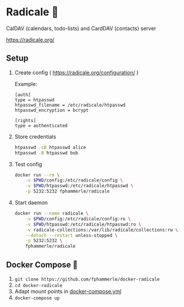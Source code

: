 # Radicale 🐳

CalDAV (calendars, todo-lists) and CardDAV (contacts) server

https://radicale.org/

## Setup

1. Create config ( https://radicale.org/configuration/ )

   Example:
   ```
   [auth]
   type = htpasswd
   htpasswd_filename = /etc/radicale/htpasswd
   htpasswd_encryption = bcrypt

   [rights]
   type = authenticated
   ```

2. Store credentials
   ```sh
   htpasswd -cB htpasswd alice
   htpasswd -B htpasswd bob
   ```

3. Test config
   ```sh
   docker run --rm \
       -v $PWD/config:/etc/radicale/config \
       -v $PWD/htpasswd:/etc/radicale/htpasswd \
       -p 5232:5232 fphammerle/radicale
   ```

4. Start daemon
   ```sh
   docker run --name radicale \
       -v $PWD/config:/etc/radicale/config:ro \
       -v $PWD/htpasswd:/etc/radicale/htpasswd:ro \
       -v radicale-collections:/var/lib/radicale/collections:rw \
       --detach --restart unless-stopped \
       -p 5232:5232 \
       fphammerle/radicale
   ```

## Docker Compose 🐙

1. `git clone https://github.com/fphammerle/docker-radicale`
2. `cd docker-radicale`
3. Adapt mount points in [docker-compose.yml](docker-compose.yml)
4. `docker-compose up`
